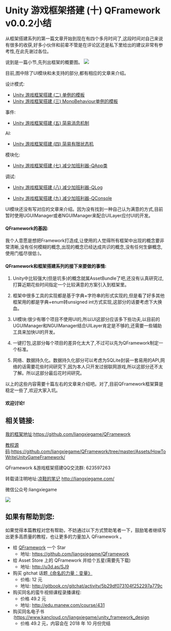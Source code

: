 # Unity 游戏框架搭建 (十) QFramework v0.0.2小结

从框架搭建系列的第一篇文章开始到现在有四个多月时间了,这段时间对自己来说有很多的收获,好多小伙伴和前辈不管是在评论区还是私下里给出的建议非常有参考性,在此先谢过各位。

说到是一篇小节,先列出框架的概要图。
![][image-1]

目前,图中除了UI模块和未支持的部分,都有相应的文章来介绍。

设计模式:

* [Unity 游戏框架搭建 (二) 单例的模板][1]
* [Unity 游戏框架搭建 (三) MonoBehaviour单例的模板][2]

事件:

* [Unity 游戏框架搭建 (五) 简易消息机制][3]

AI:

* [Unity 游戏框架搭建 (四) 简易有限状态机][4]

模块化:

* [Unity 游戏框架搭建 (七) 减少加班利器-QApp类][5]

调试:

* [Unity 游戏框架搭建 (八) 减少加班利器-QLog][6]

* [Unity 游戏框架搭建 (九) 减少加班利器-QConsole][7]

UI模块还没有写对应的文章来介绍。因为没有找到一种自己认为满意的方式,目前暂时使用UGUIManager或者NGUIManager来配合UILayer应付UI的开发。

#### QFramework的基因:

我个人意愿是想把Framework打造成,让使用的人觉得所有框架中出现的概念要非常清晰,没有任何模糊的概念,出现的概念已经达成共识的概念,没有任何生僻概念,使用门槛尽很低:)。

#### QFramework和框架搭建系列的接下来要做的事情:

1. Unity中比较强大(但是坑多)的概念就属AssetBundle了吧,还没有认真研究过,打算近期花些时间指定一个比较满意的方案引入到框架里。

2. 框架中很多工具的实现都是基于字典+字符串的形式实现的,但是看了好多其他框架用的都是字典+enum转unsigned int方式实现,这部分的话要考虑下大换血。

4. UI模块:很少有哪个项目不使用UI的,所以UI这部分应该多下些功夫,以目前的UGUIManager和NGUIManager结合UILayer肯定是不够的,还需要一些辅助工具来加快UI的开发。

4. 一键打包,这部分每个项目的差异化太大了,不过可以先为QFramework制定一个标准。

5. 网络、数据持久化。数据持久化部分可以考虑为SQLite封装一套易用的API,网络的话需要花些时间研究下,因为本人只开发过弱联网游戏,所以这部分还不太了解。所以这部分最后花时间研究。

以上的这些内容需要十篇左右的文章来介绍吧。对了,目前QFramework框架算是稳定一些了,欢迎大家入坑。

#### 欢迎讨论!

## 相关链接:
[我的框架地址][8]:https://github.com/liangxiegame/QFramework

[教程源码][9]:https://github.com/liangxiegame/QFramework/tree/master/Assets/HowToWriteUnityGameFramework/

QFramework &游戏框架搭建QQ交流群: 623597263

转载请注明地址:[凉鞋的笔记][10] http://liangxiegame.com/

微信公众号:liangxiegame

![][image-2]

## 如果有帮助到您:
如果觉得本篇教程对您有帮助，不妨通过以下方式赞助笔者一下，鼓励笔者继续写出更多高质量的教程，也让更多的力量加入 QFramework 。

* 给 [QFramework][11] 一个 Star
	* 地址: https://github.com/liangxiegame/QFramework
* 给 Asset Store 上的 QFramework 并给个五星(需要先下载)
	* 地址: http://u3d.as/SJ9
* 购买 gitchat 话题[《命名的力量：变量》][12]
	* 价格: 12 元
	* 地址: http://gitbook.cn/gitchat/activity/5b29df073104f252297a779c
* 购买同名的蛮牛视频课程录播课程: 
	* 价格 49.2 元
	* 地址: http://edu.manew.com/course/431
* 购买同名电子书 :https://www.kancloud.cn/liangxiegame/unity_framework_design
	* 价格  49.2 元，内容会在 2018 年 10 月份完结

[1]:	http://liangxiegame.com/unity-you-xi-kuang-jia-da-jian-er-dan-li-de-mo-ban/
[2]:	http://liangxiegame.com/unity-you-xi-kuang-jia-da-jian-san-monobehaviourdan-li-de-mo-ban/
[3]:	http://liangxiegame.com/unity-you-xi-kuang-jia-da-jian-wu-jian-yi-xiao-xi-ji-zhi/
[4]:	http://liangxiegame.com/unity-you-xi-kuang-jia-da-jian-er-dan-li-de-mo-ban-2/
[5]:	http://liangxiegame.com/untitled-2/
[6]:	http://liangxiegame.com/unity-you-xi-kuang-jia-da-jian-ba-jian-shao-jia-ban-li-qi-qlog/
[7]:	http://liangxiegame.com/unity-you-xi-kuang-jia-da-jian-jiu-jian-shao-jia-ban-li-qi-qconsole/
[8]:	https://github.com/liangxiegame/QFramework
[9]:	https://github.com/liangxiegame/QFramework/tree/master/Assets/HowToWriteUnityGameFramework/%0A
[10]:	http://liangxiegame.com/
[11]:	https://github.com/liangxiegame/QFramework
[12]:	%20http://gitbook.cn/gitchat/activity/5b29df073104f252297a779c

[image-1]:	https://ws2.sinaimg.cn/large/006tKfTcgy1frothawkluj30m20r975s.jpg
[image-2]:	https://ws4.sinaimg.cn/large/006tKfTcgy1fryc5skygwj30by0byt9i.jpg